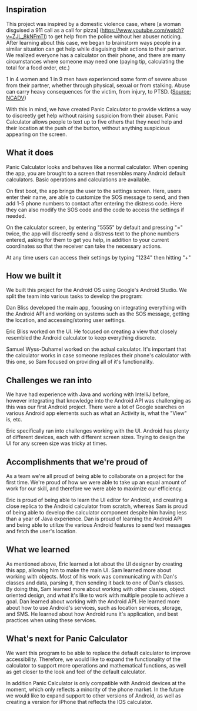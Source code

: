 ## Inspiration

This project was inspired by a domestic violence case, where [a woman disguised a 911 call as a call for pizza] (https://www.youtube.com/watch?v=ZJL_8kNFmTI) to get help from the police without her abuser noticing. After learning about this case, we began to brainstorm ways people in a similar situation can get help while disguising their actions to their partner. We realized everyone has a calculator on their phone, and there are many circumstances where someone may need one (paying tip, calculating the total for a food order, etc.)

1 in 4 women and 1 in 9 men have experienced some form of severe abuse from their partner, whether through physical, sexual or from stalking. Abuse can carry heavy consequences for the victim, from injury, to PTSD. ([Source: NCADV](https://ncadv.org/STATISTICS#:~:text=1%20in%203%20women%20and,be%20considered%20%22domestic%20violence.%22&text=1%20in%207%20women%20and,injured%20by%20an%20intimate%20partner.))

With this in mind, we have created Panic Calculator to provide victims a way to discreetly get help without raising suspicion from their abuser. Panic Calculator allows people to text up to five others that they need help and their location at the push of the button, without anything suspicious appearing on the screen.

## What it does

Panic Calculator looks and behaves like a normal calculator. When opening the app, you are brought to a screen that resembles many Android default calculators. Basic operations and calculations are available.

On first boot, the app brings the user to the settings screen. Here, users enter their name, are able to customize the SOS message to send, and then add 1-5 phone numbers to contact after entering the distress code. Here they can also modify the SOS code and the code to access the settings if needed.

On the calculator screen, by entering "5555" by default and pressing "=" twice, the app will discreetly send a distress text to the phone numbers entered, asking for them to get you help, in addition to your current coordinates so that the receiver can take the necessary actions.

At any time users can access their settings by typing "1234" then hitting "+"

## How we built it

We built this project for the Android OS using Google's Android Studio. We split the team into various tasks to develop the program:

Dan Bliss developed the main app, focusing on integrating everything with the Android API and working on systems such as the SOS message, getting the location, and accessing/storing user settings.

Eric Bliss worked on the UI. He focused on creating a view that closely resembled the Android calculator to keep everything discrete.

Samuel Wyss-Duhamel worked on the actual calculator. It's important that the calculator works in case someone replaces their phone's calculator with this one, so Sam focused on providing all of it's functionality.

## Challenges we ran into

We have had experience with Java and working with IntelliJ before, however integrating that knowledge into the Android API was challenging as this was our first Android project. There were a lot of Google searches on various Android app elements such as what an Activity is, what the "View" is, etc.

Eric specifically ran into challenges working with the UI. Android has plenty of different devices, each with different screen sizes. Trying to design the UI for any screen size was tricky at times.

## Accomplishments that we're proud of

As a team we're all proud of being able to collaborate on a project for the first time. We're proud of how we were able to take up an equal amount of work for our skill, and therefore we were able to maximize our efficiency.

Eric is proud of being able to learn the UI editor for Android, and creating a close replica to the Android calculator from scratch, whereas Sam is proud of being able to develop the calculator component despite him having less than a year of Java experience. Dan is proud of learning the Android API and being able to utilize the various Android features to send text messages and fetch the user's location.

## What we learned

As mentioned above, Eric learned a lot about the UI designer by creating this app, allowing him to make the main UI. Sam learned more about working with objects. Most of his work was communicating with Dan's classes and data, parsing it, then sending it back to one of Dan's classes. By doing this, Sam learned more about working with other classes, object oriented design, and what it's like to work with multiple people to achieve a goal. Dan learned about working with the Android API. He learned more about how to use Android's services, such as location services, storage, and SMS. He learned about how Android runs it's application, and best practices when using these services.

## What's next for Panic Calculator

We want this program to be able to replace the default calculator to improve accessibility. Therefore, we would like to expand the functionality of the calculator to support more operations and mathematical functions, as well as get closer to the look and feel of the default calculator.

In addition Panic Calculator is only compatible with Android devices at the moment, which only reflects a minority of the phone market. In the future we would like to expand support to other versions of Android, as well as creating a version for iPhone that reflects the IOS calculator.
